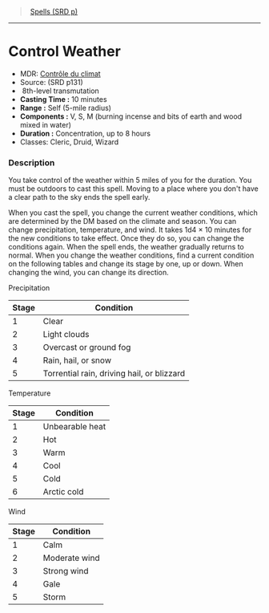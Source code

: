 ﻿---
!SpellItem
Name: Control Weather
AltName: '[Contrôle du climat](hd_spells_controle_du_climat.md)'
Type: transmutation
Level: 8
CastingTime: 10 minutes
Range: Self (5-mile radius)
Components: V, S, M (burning incense and bits of earth and wood mixed in water)
Duration: Concentration, up to 8 hours
Classes: Cleric, Druid, Wizard
Family: SpellVO
Source: (SRD p131)
Id: spells_vo.md#control-weather
ParentLink: spells_vo.md#spells-srd-p
ParentName: Spells (SRD p)
NameLevel: 1
Attributes:
  Name: Control Weather
  Markdown: >+
    # <!--Name-->Control Weather<!--/Name-->


    - MDR: <!--AltName-->[Contrôle du climat](hd_spells_controle_du_climat.md)<!--/AltName-->

    - Source: <!--Source-->(SRD p131)<!--/Source-->

    -  <!--Level-->8<!--/Level-->th-level <!--Type-->transmutation<!--/Type-->

    - **Casting Time :** <!--CastingTime-->10 minutes<!--/CastingTime-->

    - **Range :** <!--Range-->Self (5-mile radius)<!--/Range-->

    - **Components :** <!--Components-->V, S, M (burning incense and bits of earth and wood mixed in water)<!--/Components-->

    - **Duration :** <!--Duration-->Concentration, up to 8 hours<!--/Duration-->

    - Classes: <!--Classes-->Cleric, Druid, Wizard<!--/Classes-->


    ### Description


    You take control of the weather within 5 miles of you for the duration. You must be outdoors to cast this spell. Moving to a place where you don't have a clear path to the sky ends the spell early.


    When you cast the spell, you change the current weather conditions, which are determined by the DM based on the climate and season. You can change precipitation, temperature, and wind. It takes 1d4 × 10 minutes for the new conditions to take effect. Once they do so, you can change the conditions again. When the spell ends, the weather gradually returns to normal. When you change the weather conditions, find a current condition on the following tables and change its stage by one, up or down. When changing the wind, you can change its direction.


    Precipitation


    |Stage|Condition|

    |---|---|

    |1|Clear|

    |2|Light clouds|

    |3|Overcast or ground fog|

    |4|Rain, hail, or snow|

    |5|Torrential rain, driving hail, or blizzard|


    Temperature


    |Stage|Condition|

    |---|---|

    |1|Unbearable heat|

    |2|Hot|

    |3|Warm|

    |4|Cool|

    |5|Cold|

    |6|Arctic cold|


    Wind


    |Stage|Condition|

    |---|---|

    |1|Calm|

    |2|Moderate wind|

    |3|Strong wind|

    |4|Gale|

    |5|Storm|

  AltName: '[Contrôle du climat](hd_spells_controle_du_climat.md)'
  Source: (SRD p131)
  Level: 8
  Type: transmutation
  CastingTime: 10 minutes
  Range: Self (5-mile radius)
  Components: V, S, M (burning incense and bits of earth and wood mixed in water)
  Duration: Concentration, up to 8 hours
  Classes: Cleric, Druid, Wizard
AttributesDictionary: >+
  Name: Control Weather

  Markdown: >+

    # <!--Name-->Control Weather<!--/Name-->





    - MDR: <!--AltName-->[Contrôle du climat](hd_spells_controle_du_climat.md)<!--/AltName-->



    - Source: <!--Source-->(SRD p131)<!--/Source-->



    -  <!--Level-->8<!--/Level-->th-level <!--Type-->transmutation<!--/Type-->



    - **Casting Time :** <!--CastingTime-->10 minutes<!--/CastingTime-->



    - **Range :** <!--Range-->Self (5-mile radius)<!--/Range-->



    - **Components :** <!--Components-->V, S, M (burning incense and bits of earth and wood mixed in water)<!--/Components-->



    - **Duration :** <!--Duration-->Concentration, up to 8 hours<!--/Duration-->



    - Classes: <!--Classes-->Cleric, Druid, Wizard<!--/Classes-->





    ### Description





    You take control of the weather within 5 miles of you for the duration. You must be outdoors to cast this spell. Moving to a place where you don't have a clear path to the sky ends the spell early.





    When you cast the spell, you change the current weather conditions, which are determined by the DM based on the climate and season. You can change precipitation, temperature, and wind. It takes 1d4 × 10 minutes for the new conditions to take effect. Once they do so, you can change the conditions again. When the spell ends, the weather gradually returns to normal. When you change the weather conditions, find a current condition on the following tables and change its stage by one, up or down. When changing the wind, you can change its direction.





    Precipitation





    |Stage|Condition|



    |---|---|



    |1|Clear|



    |2|Light clouds|



    |3|Overcast or ground fog|



    |4|Rain, hail, or snow|



    |5|Torrential rain, driving hail, or blizzard|





    Temperature





    |Stage|Condition|



    |---|---|



    |1|Unbearable heat|



    |2|Hot|



    |3|Warm|



    |4|Cool|



    |5|Cold|



    |6|Arctic cold|





    Wind





    |Stage|Condition|



    |---|---|



    |1|Calm|



    |2|Moderate wind|



    |3|Strong wind|



    |4|Gale|



    |5|Storm|



  AltName: '[Contrôle du climat](hd_spells_controle_du_climat.md)'

  Source: (SRD p131)

  Level: 8

  Type: transmutation

  CastingTime: 10 minutes

  Range: Self (5-mile radius)

  Components: V, S, M (burning incense and bits of earth and wood mixed in water)

  Duration: Concentration, up to 8 hours

  Classes: Cleric, Druid, Wizard

---
> [Spells (SRD p)](srd_spells.md)

---

# Control Weather

- MDR: [Contrôle du climat](hd_spells_controle_du_climat.md)
- Source: (SRD p131)
-  8th-level transmutation
- **Casting Time :** 10 minutes
- **Range :** Self (5-mile radius)
- **Components :** V, S, M (burning incense and bits of earth and wood mixed in water)
- **Duration :** Concentration, up to 8 hours
- Classes: Cleric, Druid, Wizard

### Description

You take control of the weather within 5 miles of you for the duration. You must be outdoors to cast this spell. Moving to a place where you don't have a clear path to the sky ends the spell early.

When you cast the spell, you change the current weather conditions, which are determined by the DM based on the climate and season. You can change precipitation, temperature, and wind. It takes 1d4 × 10 minutes for the new conditions to take effect. Once they do so, you can change the conditions again. When the spell ends, the weather gradually returns to normal. When you change the weather conditions, find a current condition on the following tables and change its stage by one, up or down. When changing the wind, you can change its direction.

Precipitation

|Stage|Condition|
|---|---|
|1|Clear|
|2|Light clouds|
|3|Overcast or ground fog|
|4|Rain, hail, or snow|
|5|Torrential rain, driving hail, or blizzard|

Temperature

|Stage|Condition|
|---|---|
|1|Unbearable heat|
|2|Hot|
|3|Warm|
|4|Cool|
|5|Cold|
|6|Arctic cold|

Wind

|Stage|Condition|
|---|---|
|1|Calm|
|2|Moderate wind|
|3|Strong wind|
|4|Gale|
|5|Storm|

